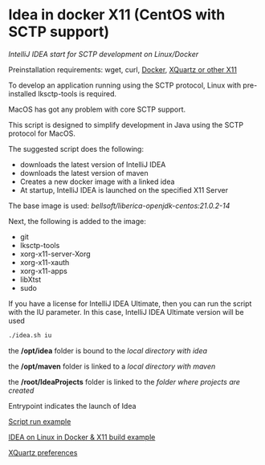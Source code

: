 # Idea in docker X11 (CentOS with SCTP support)

_IntelliJ IDEA start for SCTP development on Linux/Docker_

Preinstallation requirements: wget, curl, [Docker](https://www.docker.com/products/docker-desktop/), [XQuartz or other X11](https://www.xquartz.org/)

To develop an application running using the SCTP protocol, Linux with pre-installed lksctp-tools is required.

MacOS has got any problem with core SCTP support.

This script is designed to simplify development in Java using the SCTP protocol for MacOS.

The suggested script does the following:
* downloads the latest version of IntelliJ IDEA
* downloads the latest version of maven
* Creates a new docker image with a linked idea
* At startup, IntelliJ IDEA is launched on the specified X11 Server

The base image is used: _bellsoft/liberica-openjdk-centos:21.0.2-14_

Next, the following is added to the image:
* git
* lksctp-tools
* xorg-x11-server-Xorg
* xorg-x11-xauth
* xorg-x11-apps
* libXtst
* sudo

If you have a license for IntelliJ IDEA Ultimate, then you can run the script with the IU parameter. In this case, IntelliJ IDEA Ultimate version will be used

```bash
./idea.sh iu
```

the **/opt/idea** folder is bound to the _local directory with idea_

the **/opt/maven** folder is linked to a _local directory with maven_

the **/root/IdeaProjects** folder is linked to the _folder where projects are created_

Entrypoint indicates the launch of Idea

[Script run example](https://youtu.be/NNeN_NgXZkg)

[IDEA on Linux in Docker & X11 build example](https://youtu.be/eixzvCB1tlw)

[XQuartz preferences](XQuarts.md)
